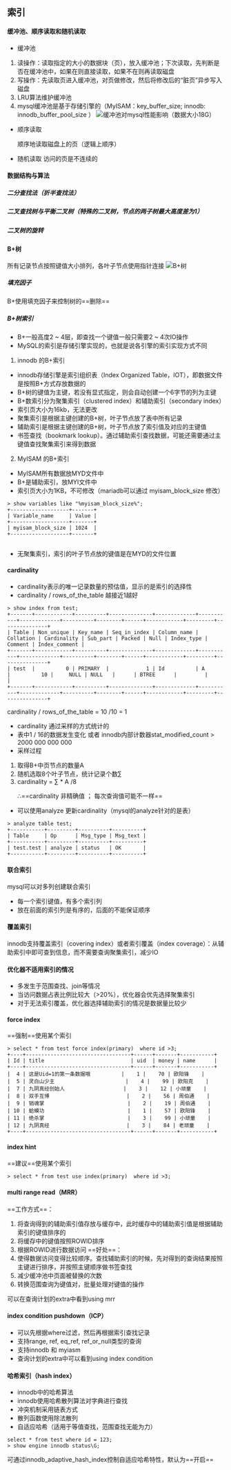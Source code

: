 ## 索引
#### 缓冲池、顺序读取和随机读取
- 缓冲池
1. 读操作：读取指定的大小的数据块（页），放入缓冲池；下次读取，先判断是否在缓冲池中，如果在则直接读取，如果不在则再读取磁盘
2. 写操作：先读取页进入缓冲池，对页做修改，然后将修改后的“脏页”异步写入磁盘
3. LRU算法维护缓冲池
4. mysql缓冲池是基于存储引擎的（MyISAM：key_buffer_size;   innodb: innodb_buffer_pool_size ）
![缓冲池对mysql性能影响（数据大小18G）](pic/%E7%B4%A2%E5%BC%951-%E7%BC%93%E5%86%B2%E6%B1%A0%E5%AF%B9mysql%E6%80%A7%E8%83%BD%E5%BD%B1%E5%93%8D.jpg)

- 顺序读取<p>
顺序地读取磁盘上的页（逻辑上顺序）
- 随机读取
访问的页是不连续的


#### 数据结构与算法
##### 二分查找法（折半查找法）
##### 二叉查找树与平衡二叉树（特殊的二叉树，节点的两子树最大高度差为1）
##### 二叉树的旋转


#### B+树
所有记录节点按照键值大小排列，各叶子节点使用指针连接
![B+树](pic/%E7%B4%A2%E5%BC%952-B%2B%E6%A0%91.png)

##### 填充因子
B+使用填充因子来控制树的==删除==

##### B+树索引
- B+一般高度2 ~ 4层，即查找一个键值一般只需要2 ~ 4次IO操作
- MySQL的索引是存储引擎实现的，也就是说各引擎的索引实现方式不同
1. innodb 的B+索引
- innodb存储引擎是索引组织表（Index Organized Table，IOT），即数据文件是按照B+方式存放数据的
- B+树的键值为主键，若没有显式指定，则会自动创建一个6字节的列为主键
- B+数索引分为聚集索引（clustered index）和辅助索引（secondary index）
- 索引页大小为16kb，无法更改
- 聚集索引是根据主键创建的B+树，叶子节点放了表中所有记录
- 辅助索引是根据主键创建的B+树，叶子节点放了索引值及对应的主键值
- 书签查找（bookmark lookup）。通过辅助索引查找数据，可能还需要通过主键值查找聚集索引来得到数据
2. MyISAM 的B+索引
- MyISAM所有数据放MYD文件中
- B+是辅助索引，放MYI文件中
- 索引页大小为1KB，不可修改（mariadb可以通过 myisam_block_size 修改）

```
> show variables like "%myisam_block_size%";
+-------------------+-------+
| Variable_name     | Value |
+-------------------+-------+
| myisam_block_size | 1024  |
+-------------------+-------+


```

- 无聚集索引，索引的叶子节点放的键值是在MYD的文件位置


#### cardinality
- cardinality表示的唯一记录数量的预估值，显示的是索引的选择性
- cardinality / rows_of_the_table 越接近1越好

```
> show index from test;
+-------+------------+----------+--------------+-------------+-----------+-------------+----------+--------+------+------------+---------+---------------+
| Table | Non_unique | Key_name | Seq_in_index | Column_name | Collation | Cardinality | Sub_part | Packed | Null | Index_type | Comment | Index_comment |
+-------+------------+----------+--------------+-------------+-----------+-------------+----------+--------+------+------------+---------+---------------+
| test  |          0 | PRIMARY  |            1 | Id          | A         |          10 |     NULL | NULL   |      | BTREE      |         |               |
+-------+------------+----------+--------------+-------------+-----------+-------------+----------+--------+------+------------+---------+---------------+

```
cardinality / rows_of_the_table = 10 /10 = 1
- cardinality 通过采样的方式统计的
- 表中1 / 16的数据发生变化  或者 innodb内部计数器stat_modified_count > 2000 000 000 000
- 采样过程
1. 取得B+中页节点的数量A
2. 随机选取8个叶子节点，统计记录个数∑
3.  cardinality = ∑ * A /8<p>
∴==cardinality 非精确值 ； 每次查询值可能不一样==
- 可以使用analyze 更新cardinality（mysql的analyze针对的是表）

```
> analyze table test;
+-----------+---------+----------+----------+
| Table     | Op      | Msg_type | Msg_text |
+-----------+---------+----------+----------+
| test.test | analyze | status   | OK       |
+-----------+---------+----------+----------+

```


#### 联合索引
mysql可以对多列创建联合索引
- 每一个索引键值，有多个索引列
- 放在前面的索引列是有序的，后面的不能保证顺序

#### 覆盖索引
innodb支持覆盖索引（covering index）或者索引覆盖（index coverage）：从辅助索引中即可查到信息，而不需要查询聚集索引，减少IO

#### 优化器不适用索引的情况
- 多发生于范围查找、join等情况
- 当访问数据占表比例比较大（>20%），优化器会优先选择聚集索引
- 对于无法索引覆盖，优化器选择辅助索引的情况是数据量比较少


#### force index
==强制==使用某个索引
```
> select * from test force index(primary)  where id >3;
+----+----------------------------------+------+-------+-----------+
| Id | title                            | uid  | money | name      |
+----+----------------------------------+------+-------+-----------+
|  4 | 这是Uid=1的第一条数据哦          |    1 |    70 | 欧阳锋    |
|  5 | 灵白山少主                       |    4 |    99 | 欧阳克    |
|  7 | 九阴真经创始人                   |    3 |    12 | 小顽童    |
|  8 | 双手互博                         |    2 |    56 | 周伯通    |
|  9 | 销魂掌                           |    2 |    19 | 周伯通    |
| 10 | 蛤蟆功                           |    1 |    57 | 欧阳锋    |
| 11 | 绝杀掌                           |    3 |    99 | 小顽童    |
| 12 | 九阴真经                         |    3 |    84 | 老顽童    |
+----+----------------------------------+------+-------+-----------+

```
#### index hint
==建议==使用某个索引
```
> select * from test use index(primary)  where id >3;
```

#### multi range read（MRR）
==工作方式==：
1. 将查询得到的辅助索引值存放与缓存中，此时缓存中的辅助索引值是根据辅助索引的键值排序的
2. 将缓存中的键值按照ROWID排序
3. 根据ROWID进行数据访问
==好处==：
1. 使得数据访问变得比较顺序。查找辅助索引的时候，先对得到的查询结果按照主键进行排序，并按照主键顺序做书签查找
2. 减少缓冲池中页面被替换的次数
3. 转换范围查询为键值对，批量处理对键值的操作

可以在查询计划的extra中看到using mrr

#### index condition pushdown（ICP）
- 可以先根据where过滤，然后再根据索引查找记录
- 支持range, ref, eq_ref, ref_or_null类型的查询
- 支持innodb 和 myiasm
- 查询计划的extra中可以看到using index condition

#### 哈希索引（hash index）
- innodb中的哈希算法
- innodb使用哈希散列算法对字典进行查找
- 冲突机制采用链表方式
- 散列函数使用除法散列
- 自适应哈希（适用于等值查找，范围查找无能为力）

```
select * from test where id = 123;
> show engine innodb status\G;
```
可通过innodb_adaptive_hash_index控制自适应哈希特性，默认为==开启==
